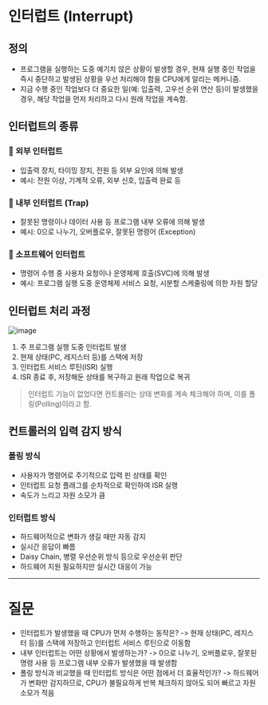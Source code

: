 # 인터럽트 (Interrupt)

## 정의

- 프로그램을 실행하는 도중 예기치 않은 상황이 발생할 경우, 현재 실행 중인 작업을 즉시 중단하고 발생된 상황을 우선 처리해야 함을 CPU에게 알리는 메커니즘.
- 지금 수행 중인 작업보다 더 중요한 일(예: 입출력, 고우선 순위 연산 등)이 발생했을 경우, 해당 작업을 먼저 처리하고 다시 원래 작업을 계속함.

## 인터럽트의 종류

### 📌 외부 인터럽트
- 입출력 장치, 타이밍 장치, 전원 등 외부 요인에 의해 발생
- 예시: 전원 이상, 기계적 오류, 외부 신호, 입출력 완료 등

### 📌 내부 인터럽트 (Trap)
- 잘못된 명령이나 데이터 사용 등 프로그램 내부 오류에 의해 발생
- 예시: 0으로 나누기, 오버플로우, 잘못된 명령어 (Exception)

### 📌 소프트웨어 인터럽트
- 명령어 수행 중 사용자 요청이나 운영체제 호출(SVC)에 의해 발생
- 예시: 프로그램 실행 도중 운영체제 서비스 요청, 시분할 스케줄링에 의한 자원 할당


## 인터럽트 처리 과정
![image](https://github.com/user-attachments/assets/537f0e64-a3c7-46c3-b954-1079592a640c)

1. 주 프로그램 실행 도중 인터럽트 발생
2. 현재 상태(PC, 레지스터 등)를 스택에 저장
3. 인터럽트 서비스 루틴(ISR) 실행
4. ISR 종료 후, 저장해둔 상태를 복구하고 원래 작업으로 복귀

> 인터럽트 기능이 없었다면 컨트롤러는 상태 변화를 계속 체크해야 하며, 이를 폴링(Polling)이라고 함.

## 컨트롤러의 입력 감지 방식

### 폴링 방식
- 사용자가 명령어로 주기적으로 입력 핀 상태를 확인
- 인터럽트 요청 플래그를 순차적으로 확인하여 ISR 실행
- 속도가 느리고 자원 소모가 큼

### 인터럽트 방식
- 하드웨어적으로 변화가 생길 때만 자동 감지
- 실시간 응답이 빠름
- Daisy Chain, 병렬 우선순위 방식 등으로 우선순위 판단
- 하드웨어 지원 필요하지만 실시간 대응이 가능

---

# 질문
- 인터럽트가 발생했을 때 CPU가 먼저 수행하는 동작은?
  -> 현재 상태(PC, 레지스터 등)를 스택에 저장하고 인터럽트 서비스 루틴으로 이동함
- 내부 인터럽트는 어떤 상황에서 발생하는가?
  -> 0으로 나누기, 오버플로우, 잘못된 명령 사용 등 프로그램 내부 오류가 발생했을 때 발생함
- 폴링 방식과 비교했을 때 인터럽트 방식은 어떤 점에서 더 효율적인가?
  -> 하드웨어가 변화만 감지하므로, CPU가 불필요하게 반복 체크하지 않아도 되어 빠르고 자원 소모가 적음
